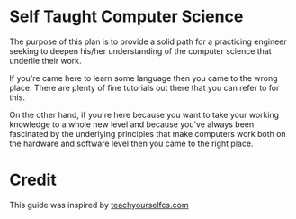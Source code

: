# Self Taught Computer Science

The purpose of this plan is to provide a solid path for a practicing engineer seeking to deepen his/her understanding of the computer science that underlie their work. 

If you're came here to learn some language then you came to the wrong place. There are plenty of fine tutorials out there that you can refer to for this. 

On the other hand, if you're here because you want to take your working knowledge to a whole new level and because you've always been fascinated by the 
underlying principles that make computers work both on the hardware and software level then you came to the right place. 

# Credit 

This guide was inspired by [teachyourselfcs.com](https://teachyourselfcs.com/)

